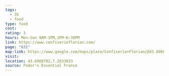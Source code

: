 ```yaml
---
tags:
  - 3S
  - food
type: food
cost: 
rating: 3
hours: Mon-Sun 9AM-1PM,1PM-6:30PM
link: https://www.confiserieflorian.com/
page: "631"
map-link: https://www.google.com/maps/place/Confiserie+Florian/@43.6968723,7.2807531,17z/data=!3m1!4b1!4m6!3m5!1s0x12cddabec52907e9:0xf460fac981276a57!8m2!3d43.6968685!4d7.283328!16s%2Fg%2F1tdhj0cn?entry=ttu&g_ep=EgoyMDI0MTAwNy4xIKXMDSoASAFQAw%3D%3D
visit: 
location: 43.6968702,7.2833833
source: Fodor's Essential France
---
```

